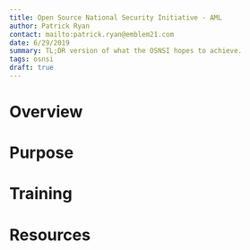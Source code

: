 ```yaml
---
title: Open Source National Security Initiative - AML
author: Patrick Ryan
contact: mailto:patrick.ryan@emblem21.com
date: 6/29/2019
summary: TL;DR version of what the OSNSI hopes to achieve.
tags: osnsi
draft: true
---
```

# Overview

# Purpose

# Training

# Resources
